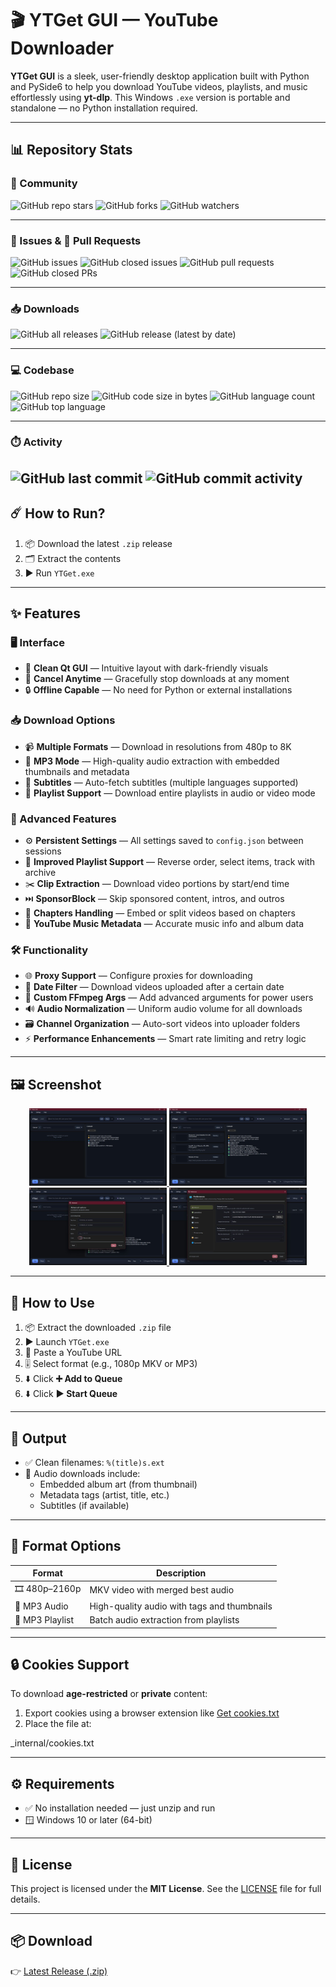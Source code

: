 # 🎬 YTGet GUI — YouTube Downloader

**YTGet GUI** is a sleek, user-friendly desktop application built with Python and PySide6 to help you download YouTube videos, playlists, and music effortlessly using **yt-dlp**. This Windows `.exe` version is portable and standalone — no Python installation required.

---

## 📊 Repository Stats

### 🌟 Community
![GitHub repo stars](https://img.shields.io/github/stars/ErfanNamira/ytget?style=for-the-badge&logo=github)
![GitHub forks](https://img.shields.io/github/forks/ErfanNamira/ytget?style=for-the-badge&logo=github)
![GitHub watchers](https://img.shields.io/github/watchers/ErfanNamira/ytget?style=for-the-badge&logo=github)

---

### 🐛 Issues & 🔀 Pull Requests
![GitHub issues](https://img.shields.io/github/issues/ErfanNamira/ytget?style=for-the-badge)
![GitHub closed issues](https://img.shields.io/github/issues-closed/ErfanNamira/ytget?style=for-the-badge)
![GitHub pull requests](https://img.shields.io/github/issues-pr/ErfanNamira/ytget?style=for-the-badge)
![GitHub closed PRs](https://img.shields.io/github/issues-pr-closed/ErfanNamira/ytget?style=for-the-badge)

---

### 📥 Downloads
![GitHub all releases](https://img.shields.io/github/downloads/ErfanNamira/ytget/total?label=Total%20Downloads&style=for-the-badge)
![GitHub release (latest by date)](https://img.shields.io/github/downloads/ErfanNamira/ytget/latest/total?label=Latest%20Release&style=for-the-badge)

---

### 💻 Codebase
![GitHub repo size](https://img.shields.io/github/repo-size/ErfanNamira/ytget?style=for-the-badge)
![GitHub code size in bytes](https://img.shields.io/github/languages/code-size/ErfanNamira/ytget?style=for-the-badge)
![GitHub language count](https://img.shields.io/github/languages/count/ErfanNamira/ytget?style=for-the-badge)
![GitHub top language](https://img.shields.io/github/languages/top/ErfanNamira/ytget?style=for-the-badge)

---

### ⏱️ Activity
![GitHub last commit](https://img.shields.io/github/last-commit/ErfanNamira/ytget?style=for-the-badge)
![GitHub commit activity](https://img.shields.io/github/commit-activity/m/ErfanNamira/ytget?style=for-the-badge)
---

## ☄️ How to Run?

1. 📦 Download the latest `.zip` release  
2. 🗂️ Extract the contents  
3. ▶️ Run `YTGet.exe`  

---

## ✨ Features

### 🖥️ Interface
- 🎯 **Clean Qt GUI** — Intuitive layout with dark-friendly visuals
- 🛑 **Cancel Anytime** — Gracefully stop downloads at any moment
- 🔒 **Offline Capable** — No need for Python or external installations

### 📥 Download Options
- 📹 **Multiple Formats** — Download in resolutions from 480p to 8K
- 🎵 **MP3 Mode** — High-quality audio extraction with embedded thumbnails and metadata
- 📄 **Subtitles** — Auto-fetch subtitles (multiple languages supported)
- 📂 **Playlist Support** — Download entire playlists in audio or video mode

### 🔧 Advanced Features
- ⚙️ **Persistent Settings** — All settings saved to `config.json` between sessions
- 🚀 **Improved Playlist Support** — Reverse order, select items, track with archive
- ✂️ **Clip Extraction** — Download video portions by start/end time
- ⏭️ **SponsorBlock** — Skip sponsored content, intros, and outros
- 🧩 **Chapters Handling** — Embed or split videos based on chapters
- 🎼 **YouTube Music Metadata** — Accurate music info and album data

### 🛠 Functionality
- 🌐 **Proxy Support** — Configure proxies for downloading
- 📅 **Date Filter** — Download videos uploaded after a certain date
- 🧪 **Custom FFmpeg Args** — Add advanced arguments for power users
- 🔊 **Audio Normalization** — Uniform audio volume for all downloads
- 🗃 **Channel Organization** — Auto-sort videos into uploader folders
- ⚡ **Performance Enhancements** — Smart rate limiting and retry logic

---

## 🖼 Screenshot

<p align="center">
  <a href="https://raw.githubusercontent.com/ErfanNamira/YTGet/refs/heads/main/Images/YTGet2.4%20(1).JPG">
    <img src="https://raw.githubusercontent.com/ErfanNamira/YTGet/refs/heads/main/Images/YTGet2.4%20(1).JPG" width="220" />
  </a>
  <a href="https://raw.githubusercontent.com/ErfanNamira/YTGet/refs/heads/main/Images/YTGet2.4%20(2).JPG">
    <img src="https://raw.githubusercontent.com/ErfanNamira/YTGet/refs/heads/main/Images/YTGet2.4%20(2).JPG" width="220" />
  </a>
  <a href="https://raw.githubusercontent.com/ErfanNamira/YTGet/refs/heads/main/Images/YTGet2.4%20(3).JPG">
    <img src="https://raw.githubusercontent.com/ErfanNamira/YTGet/refs/heads/main/Images/YTGet2.4%20(3).JPG" width="220" />
  </a>
  <a href="https://raw.githubusercontent.com/ErfanNamira/ytget/refs/heads/main/Images/YTGet2.4.3.JPG">
    <img src="https://raw.githubusercontent.com/ErfanNamira/ytget/refs/heads/main/Images/YTGet2.4.3.JPG" width="220" />
  </a>
</p>

---

## 🧰 How to Use

1. 📦 Extract the downloaded `.zip` file  
2. ▶️ Launch `YTGet.exe`  
3. 🔗 Paste a YouTube URL  
4. 🎚️ Select format (e.g., 1080p MKV or MP3)  
5. ⬇️ Click **➕ Add to Queue**
6. ⬇️ Click **▶️ Start Queue**

---

## 📁 Output

- ✅ Clean filenames: `%(title)s.ext`  
- 🎵 Audio downloads include:
  - Embedded album art (from thumbnail)
  - Metadata tags (artist, title, etc.)
  - Subtitles (if available)

---

## 🧩 Format Options

| Format           | Description                                     |
|------------------|-------------------------------------------------|
| 🎞️ 480p–2160p     | MKV video with merged best audio                |
| 🎵 MP3 Audio      | High-quality audio with tags and thumbnails     |
| 📃 MP3 Playlist   | Batch audio extraction from playlists           |

---

## 🔒 Cookies Support

To download **age-restricted** or **private** content:

1. Export cookies using a browser extension like [Get cookies.txt](https://chrome.google.com/webstore/detail/get-cookiestxt/lgmpjfekhdgcmpcpnmlhkfkfjdkpmoec)  
2. Place the file at:

_internal/cookies.txt


---

## ⚙️ Requirements

- ✅ No installation needed — just unzip and run  
- 🪟 Windows 10 or later (64-bit)

---

## 📄 License

This project is licensed under the **MIT License**. See the [LICENSE](./LICENSE) file for full details.

---

## 📦 Download

👉 [Latest Release (.zip)](https://github.com/ErfanNamira/YTGet/releases/latest)
